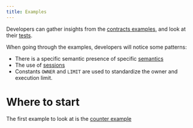 ```yaml
---
title: Examples
---
```


Developers can gather insights from the <a href="https://github.com/dusk-network/piecrust/tree/main/contracts" target="_blank" >contracts examples</a>, and look at their <a href="https://github.com/dusk-network/piecrust/tree/main/piecrust/tests" target="_blank" >tests</a>.

When going through the examples, developers will notice some patterns:

- There is a specific semantic presence of specific [semantics](/getting-started/vm/01-sc-on-dusk/09-semantics)
- The use of [sessions](/getting-started/vm/01-sc-on-dusk/07-sessions)
- Constants ```OWNER``` and ```LIMIT``` are used to standardize the owner and execution limit.


# Where to start

The first example to look at is the [counter example](/getting-started/vm/03-examples/01-counter-example) 

